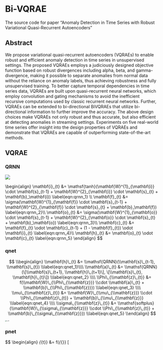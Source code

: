 # Bi-VQRAE

The source code for paper “Anomaly Detection in Time Series with Robust
Variational Quasi-Recurrent Autoencoders”

## Abstract

We propose variational quasi-recurrent autoencoders (VQRAEs) to enable
robust and efficient anomaly detection in time series in unsupervised
settings. The proposed VQRAEs employs a judiciously designed objective
function based on robust divergences including alpha, beta, and
gamma-divergence, making it possible to separate anomalies from normal
data without the reliance on anomaly labels, thus achieving robustness
and fully unsupervised training. To better capture temporal dependencies
in time series data, VQRAEs are built upon quasi-recurrent neural
networks, which employ convolution and gating mechanisms to avoid the
inefficient recursive computations used by classic recurrent neural
networks. Further, VQRAEs can be extended to bi-directional BiVQRAEs
that utilize bi-directional information to further improve the accuracy.
The above design choices make VQRAEs not only robust and thus accurate,
but also efficient at detecting anomalies in streaming settings.
Experiments on five real-world time series offer insight into the design
properties of VQRAEs and demonstrate that VQRAEs are capable of
outperforming state-of-the-art methods.

## VQRAE

### QRNN

<img src="https://render.githubusercontent.com/render/math?math= \mathbf{h}\_{t} &= \mathsf{QRNN}(\mathbf{s}\_{t-1}, \mathbf{s}\_{t})">

\\begin{align}
            \\mathbf{i}\_{t} &= \\mathsf{tanh}(\\mathbf{W}^{1}\_{\\mathbf{i}} \\cdot \\mathbf{s}\_{t-1} + \\mathbf{W}^{2}\_{\\mathbf{i}} \\cdot \\mathbf{s}\_{t} + \\mathbf{b}\_\\mathbf{i}) \\label{eqn:qrnn_1} \\\\
            \\mathbf{f}\_{t} &= \\sigma(\\mathbf{W}^{1}\_{\\mathbf{f}} \\cdot \\mathbf{s}\_{t-1} + \\mathbf{W}^{2}\_{\\mathbf{f}} \\cdot \\mathbf{s}\_{t} + \\mathbf{b}\_\\mathbf{f}) \\label{eqn:qrnn_2}\\\\
            \\mathbf{o}\_{t} &= \\sigma(\\mathbf{W}^{1}\_{\\mathbf{o}} \\cdot \\mathbf{s}\_{t-1} + \\mathbf{W}^{2}\_{\\mathbf{o}} \\cdot \\mathbf{s}\_{t} + \\mathbf{b}\_\\mathbf{o}) \\label{eqn:qrnn_3}\\\\
            \\mathbf{c}\_{t} &= \\mathbf{f}\_{t} \\odot \\mathbf{c}\_{t-1} + (1 - \\mathbf{f}\_{t}) \\odot \\mathbf{i}\_{t} \\label{eqn:qrnn_4}\\\\
            \\mathbf{h}\_{t} &= \\mathbf{o}\_{t} \\odot \\mathbf{c}\_{t} \\label{eqn:qrnn_5}
        \\end{align}
$$

### qnet

$$
\\begin{align}
        \\mathbf{h}\_{t} &= \\mathsf{QRNN}(\\mathbf{s}\_{t-1}, \\mathbf{s}\_{t}) \\label{eqn:qnet_1}\\\\
        \\mathbf{a}\_{t} &= \\mathsf{QRNN}(\[\\mathbf{s}\_{t+1}, \\mathbf{h}\_{t+1}\], \[\\mathbf{s}\_{t}, \\mathbf{h}\_{t}\]) \\label{eqn:qnet_2} \\\\
        \\Phi\_{\\mathbf{z}\_{t}} &= f(\\mathbf{W}\_{\\Phi\_{\\mathbf{z}}} \\cdot \\mathbf{a}\_{t} + \\mathbf{b}\_{\\Phi\_{\\mathbf{z}}}) \\label{eqn:qnet_3} \\\\
        \\mu\_{\\mathbf{z}\_{t}} &= \\mathbf{W}\_{\\mu\_{\\mathbf{z}}} \\cdot \\Phi\_{\\mathbf{z}\_{t}} + \\mathbf{b}\_{\\mu\_{\\mathbf{z}}} \\label{eqn:qnet_4} \\\\
        \\sigma\_{\\mathbf{z}\_{t}} &= \\mathsf{softplus}(\\mathbf{W}\_{\\sigma\_{\\mathbf{z}}} \\cdot \\Phi\_{\\mathbf{z}\_{t}} + \\mathbf{b}\_{\\sigma\_{\\mathbf{z}}}) \\label{eqn:qnet_5}
        \\end{align}
$$

<img src="D:\Source Code\(Bi)-VQRAE\q_net.png" alt="q_net" style="zoom:25%;" />

### pnet

$$ \\begin{align} *{*{t}} &= f(*{*{}} \[
